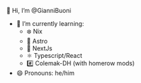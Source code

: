 👋 Hi, I’m @GianniBuoni
   
- 🌱 I’m currently learning:
  - ❄️ Nix
  - 🚀 Astro
  - 🔺 NextJs
  - ⚛️ Typescript/React
  - #️⃣ Colemak-DH (with homerow mods)
- 😄 Pronouns: he/him

<!---
GianniBuoni/GianniBuoni is a ✨ special ✨ repository because its `README.md` (this file) appears on your GitHub profile.
You can click the Preview link to take a look at your changes.
--->

